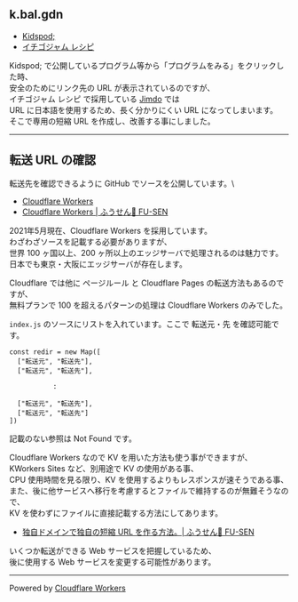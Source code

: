 ## k.bal.gdn

- [Kidspod;](http://kidspod.club/)
- [イチゴジャム レシピ](https://15jamrecipe.jimdofree.com/)

Kidspod; で公開しているプログラム等から「プログラムをみる」をクリックした時、\
安全のためにリンク先の URL が表示されているのですが、\
イチゴジャム レシピ で採用している [Jimdo](https://www.jimdo.com/jp/) では\
URL に日本語を使用するため、長く分かりにくい URL になってしまいます。\
そこで専用の短縮 URL を作成し、改善する事にしました。

___

## 転送 URL の確認

転送先を確認できるように GitHub でソースを公開しています。\

- [Cloudflare Workers](https://workers.cloudflare.com/)
- [Cloudflare Workers | ふうせん🎈 FU-SEN](https://balloon.asia/cloudflare-workers/)

2021年5月現在、Cloudflare Workers を採用しています。\
わざわざソースを記載する必要がありますが、\
世界 100 ヶ国以上、200 ヶ所以上のエッジサーバで処理されるのは魅力です。\
日本でも東京・大阪にエッジサーバが存在します。

Cloudflare では他に ページルール と Cloudflare Pages の転送方法もあるのですが、\
無料プランで 100 を超えるパターンの処理は Cloudflare Workers のみでした。

`index.js` のソースにリストを入れています。ここで 転送元・先 を確認可能です。

```
const redir = new Map([
  ["転送元", "転送先"],
  ["転送元", "転送先"],

           :

  ["転送元", "転送先"],
  ["転送元", "転送先"]
])
```

記載のない参照は Not Found です。

Cloudflare Workers なので KV を用いた方法も使う事ができますが、\
KWorkers Sites など、別用途で KV の使用がある事、\
CPU 使用時間を見る限り、KV を使用するよりもレスポンスが速そうである事、\
また、後に他サービスへ移行を考慮するとファイルで維持するのが無難そうなので、\
KV を使わずにファイルに直接記載する方法にしてあります。

- [独自ドメインで独自の短縮 URL を作る方法。| ふうせん🎈 FU-SEN](https://balloon.asia/2020/02/%E7%8B%AC%E8%87%AA%E3%83%89%E3%83%A1%E3%82%A4%E3%83%B3%E3%81%A7%E7%8B%AC%E8%87%AA%E3%81%AE%E7%9F%AD%E7%B8%AE-url-%E3%82%92%E4%BD%9C%E3%82%8B%E6%96%B9%E6%B3%95/)

いくつか転送ができる Web サービスを把握しているため、\
後に使用する Web サービスを変更する可能性があります。

___

Powered by [Cloudflare Workers](https://workers.cloudflare.com/)
